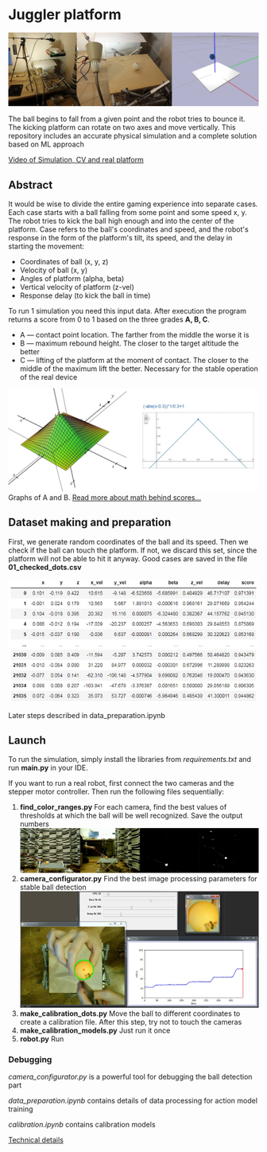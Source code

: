 # Juggler platform

![Real robot and simulation](files/ro.jpg)

The ball begins to fall from a given point and the robot tries to bounce it. The kicking platform can rotate on two axes and move vertically.
This repository includes an accurate physical simulation and a complete solution based on ML approach

[Video of Simulation, CV and real platform](https://www.youtube.com/watch?v=z67J0S6FeP0)
 

## Abstract
It would be wise to divide the entire gaming experience into separate cases. Each case starts with a ball falling from some point and some speed x, y. The robot tries to kick the ball high enough and into the center of the platform. 
Case refers to the ball's coordinates and speed, and the robot's response in the form of the platform's tilt, its speed, and the delay in starting the movement:
* Coordinates of ball (x, y, z)
* Velocity of ball (x, y)
* Angles of platform (alpha, beta)
* Vertical velocity of platform (z-vel)
* Response delay (to kick the ball in time)

To run 1 simulation you need this input data.
After execution the program returns a score from 0 to 1 based on the three grades **A, B, C**.
* A — contact point location. The farther from the middle the worse it is
* B — maximum rebound height. The closer to the target altitude the better
* C — lifting of the platform at the moment of contact. The closer to the middle of the maximum lift the better. Necessary for the stable operation of the real device


![A, B score](files/scoring.jpg)
Graphs of A and B. [Read more about math behind scores...](https://rust-donkey-1a4.notion.site/Juggling-robot-RL-solution-a3202e2119df45d9ae70768b8373bae2)

## Dataset making and preparation
First, we generate random coordinates of the ball and its speed. 
Then we check if the ball can touch the platform. If not, we discard this set, since the platform will not be able to hit it anyway. Good cases are saved in the file **01_checked_dots.csv**

![Real dataset](files/real_data.jpg)

Later steps described in data_preparation.ipynb


## Launch
To run the simulation, simply install the libraries from *requirements.txt* and run **main.py** in your IDE.

If you want to run a real robot, first connect the two cameras and the stepper motor controller. Then run the following files sequentially:
1. **find_color_ranges.py** For each camera, find the best values of thresholds at which the ball will be well recognized. Save the output numbers
![find_color_ranges.py](files/steps/1.jpg)
2. **camera_configurator.py** Find the best image processing parameters for stable ball detection
![camera_configurator.py](files/steps/2.jpg)
3. **make_calibration_dots.py** Move the ball to different coordinates to create a calibration file. After this step, try not to touch the cameras
4. **make_calibration_models.py** Just run it once
5. **robot.py** Run

### Debugging
*camera_configurator.py* is a powerful tool for debugging the ball detection part

*data_preparation.ipynb* contains details of data processing for action model training

*calibration.ipynb* contains calibration models


[Technical details](https://docs.google.com/document/d/1umx8ZsqzESH3lx-r5ZVmqLn8rJtWfMUKcmMkzg1vBDY/edit?usp=sharing)